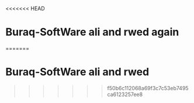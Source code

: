<<<<<<< HEAD
# Buraq-SoftWare ali and rwed again
=======
# Buraq-SoftWare ali and rwed
>>>>>>> f50b6c112068a69f3c7c53eb7495ca6123257ee8
